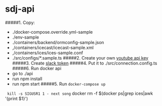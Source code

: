 # sdj-api
#####1. Copy: 
 * ./docker-compose.override.yml-sample
 * ./env-sample 
 * ./containers/backend/ormconfig-sample.json
 * ,/containers/icecast/icecast-sample.xml
 * ,/containers/ices/ices-sample.conf
 * ./src/configs/*.sample.ts
#####2. Create your own [youtube api key](https://developers.google.com/youtube/v3/getting-started)
#####3. Create [slack token](https://api.slack.com/custom-integrations/legacy-tokens)
#####4. Put it to ./src/connection.config.ts
#####6. Run docker api 
 * go to ./api
 * run npm install
 * run npm start
#####5. Run `docker-compose up`

``` kill -s SIGUSR1 1 - next song```
docker rm -f $(docker ps|grep ices|awk '{print $1}')